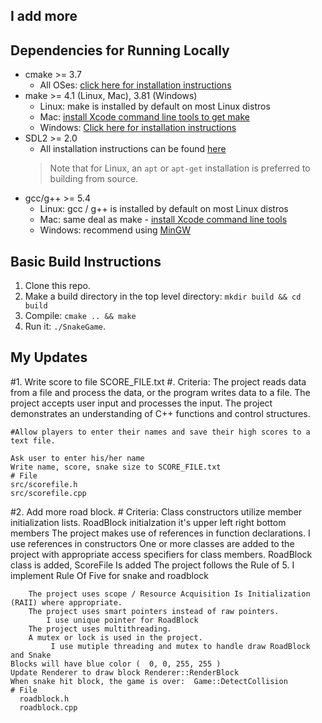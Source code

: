 ## I add more 

## Dependencies for Running Locally
* cmake >= 3.7
  * All OSes: [click here for installation instructions](https://cmake.org/install/)
* make >= 4.1 (Linux, Mac), 3.81 (Windows)
  * Linux: make is installed by default on most Linux distros
  * Mac: [install Xcode command line tools to get make](https://developer.apple.com/xcode/features/)
  * Windows: [Click here for installation instructions](http://gnuwin32.sourceforge.net/packages/make.htm)
* SDL2 >= 2.0
  * All installation instructions can be found [here](https://wiki.libsdl.org/Installation)
  >Note that for Linux, an `apt` or `apt-get` installation is preferred to building from source. 
* gcc/g++ >= 5.4
  * Linux: gcc / g++ is installed by default on most Linux distros
  * Mac: same deal as make - [install Xcode command line tools](https://developer.apple.com/xcode/features/)
  * Windows: recommend using [MinGW](http://www.mingw.org/)

## Basic Build Instructions

1. Clone this repo.
2. Make a build directory in the top level directory: `mkdir build && cd build`
3. Compile: `cmake .. && make`
4. Run it: `./SnakeGame`.

## My Updates

#1. Write score to file SCORE_FILE.txt 
	#. Criteria: 
    	The project reads data from a file and process the data, or the program writes data to a file.
    	The project accepts user input and processes the input.
        The project demonstrates an understanding of C++ functions and control structures.
        
    #Allow players to enter their names and save their high scores to a text file.
    
	Ask user to enter his/her name
    Write name, score, snake size to SCORE_FILE.txt
	# File
    src/scorefile.h
    src/scorefile.cpp
#2. Add more road block.
	# Criteria: 
    	Class constructors utilize member initialization lists.
        	RoadBlock initialzation it's upper left right bottom members
        The project makes use of references in function declarations.
        	I use references in constructors
        One or more classes are added to the project with appropriate access specifiers for class members.
        	RoadBlock class is added, ScoreFile Is added
        The project follows the Rule of 5. 
        	I implement Rule Of Five for snake and roadblock
            
        The project uses scope / Resource Acquisition Is Initialization (RAII) where appropriate. 
        The project uses smart pointers instead of raw pointers. 
        	I use unique pointer for RoadBlock
        The project uses multithreading.
        A mutex or lock is used in the project.
        	 I use mutiple threading and mutex to handle draw RoadBlock and Snake
	Blocks will have blue color (  0, 0, 255, 255 )
    Update Renderer to draw block Renderer::RenderBlock
    When snake hit block, the game is over:  Game::DetectCollision
    # File
      roadblock.h
      roadblock.cpp


